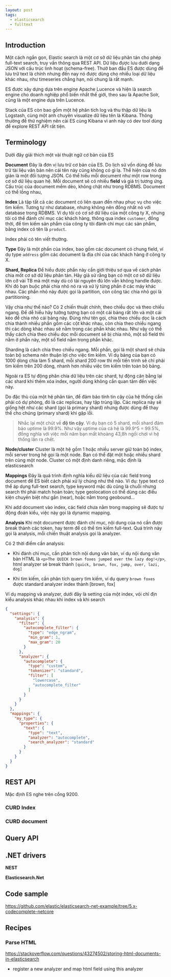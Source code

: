 ```yaml
---
layout: post
tags: 
  - elasticsearch 
  - fulltext
---
```


## Introduction

Một cách ngắn gọn, Elastic search là một cơ sở dữ liệu phân tán cho phép full-text search, truy vấn thông qua REST API. Dữ liệu được lưu dưới dạng JSON với cấu trúc linh hoạt (schema-free). Thưở ban đầu ES được dùng để lưu trữ text là chính nhưng đến nay nó được dùng cho nhiều loại dữ liệu khác nhau, như timeseries chẳng hạn, nói chung là rất mạnh.

ES được xây dựng dựa trên engine Apache Lucence và hiện là search engine cho doanh nghiệp phổ biến nhất thế giới, theo sau là Apache Solr, cũng là một engine dựa trên Lucence.

Stack của ES còn bao gồm một hệ phân tích log và thu thập dữ liệu là Logstash, cùng một anh chuyên visualize dữ liệu tên là Kibana. Thông thường để thử nghiệm nên cài ES cùng Kibana vì anh này có dev tool dùng để explore REST API rất tiện.

## Terminology
Dưới đây giải thích một vài thuật ngữ cơ bản của ES

**Document**
Đây là đơn vị lưu trữ cơ bản của ES. Do lịch sử vốn dùng để lưu trữ tài liệu văn bản nên cái tên này cũng không có gì lạ. Thể hiện của nó đơn giản là một đối tượng JSON. Có thể hiểu mỗi document như một row trong cơ sở dữ liệu quan hệ. Mỗi document sẽ có nhiều **field** và giá trị tương ứng. Cấu trúc của document mềm dẻo, không chặt như trong RDBMS. Document có thể lồng nhau,

**Index**
Là tập tất cả các document có liên quan đến nhau phục vụ cho việc tìm kiếm. Tương tự như database, nhưng không nên đồng nhất nó với database trong RDBMS. Ví dụ tôi có cơ sở dữ liệu của một công ty X, nhưng tôi có thể đánh chỉ mục các khách hàng, thông qua index `customer`, đồng thời, để tìm kiếm sản phẩm của công ty tôi đánh chỉ mục các sản phẩm, bằng index có tên là `product`.

Index phải có tên viết thường.

**Type**
Đây là một phần của index, bao gồm các document có chung field, ví dụ type `address` gồm các document là địa chỉ của các khách hàng ở công ty X.

**Shard, Replica**
Để hiểu được phần này cần giới thiệu sơ qua về cách phân chia mốt cơ sở dữ liệu phân tán. Hãy giả sử rằng bạn có một cơ sở dữ liệu lớn cỡ vài TB mà một máy dù có tài nguyên đủ lớn vẫn không handle được. Khi đó bạn buộc phải chia nhỏ nó ra và xử lý từng phần ở các máy khác nhau. Các phần nhỏ này được gọi là partition, còn công tác chia nhỏ gọi là partitioning.

Vậy chia như thế nào? Có 2 chiến thuật chính, theo chiều dọc và theo chiều ngang. Để dễ hiểu hãy tưởng tượng bạn có một cái bảng rất lớn và một cái kéo để chia nhỏ cái bảng này. Đúng như tên gọi, chia theo chiều dọc là cách chia thành nhiều phần gồm các cột khác nhau, còn chia theo chiều ngang thì các dòng khác nhau sẽ nằm trong các phần khác nhau. Như vậy có thể thấy cách chia theo chiều dọc mỗi document sẽ bị chia nhỏ, một số field thì nằm ở phần này, một số field nằm trong phần khác.

Sharding là cách chia theo chiều ngang. Mỗi phần, gọi là một shard sẽ chứa toàn bộ schema nên thuận lợi cho việc tìm kiếm. Ví dụ bảng của bạn có 1000 dòng chia làm 5 shard, mỗi shard 200 row thì mỗi tiến trình sẽ chỉ phải tìm kiếm trên 200 dòng, nhanh hơn nhiều việc tìm kiếm trên toàn bộ bảng.

Ngoài ra ES tự động phân chia dữ liệu trên các shard, tự động cân bằng lại các shard khi thêm xóa index, người dùng không cần quan tâm đến việc này.

Do đặc thù của một hệ phân tán, để đảm bảo tính tin cậy của hệ thống cần phải có dự phòng, đó là các replicas, hay tập trùng lặp. Các replica này sẽ giống hệt như các shard (gọi là primary shard) nhưng được dùng để thay thế cho chúng (primary shard) khi gặp lỗi.

> Nhắc lại một chút về **độ tin cậy**. Ví dụ bạn có 5 shard, mỗi shard đảm bảo uptime là 99.9%. Như vậy uptime của cả hệ là 99.9^5 = 99.5%, đồng nghĩa với việc mỗi năm bạn mất khoảng 43,8h ngồi chơi vì hệ thống lăn ra chết.

**Node/cluster**
Cluster là một hệ gồm 1 hoặc nhiều server giữ toàn bộ index, mỗi server trong hệ gọi là một node. Bạn có thể đặt một hoặc nhiều shard trên cùng một node. Cluster có một định danh riêng, mặc định là elasticsearch

**Mappings**
Đây là quá trình định nghĩa kiểu dữ liệu của các field trong document để ES biết cách phải xử lý chúng như thế nào. Ví dụ: type text có thể áp dụng full-text search, type keyword mặc dù cũng là chuỗi nhưng search thì phải match hoàn toàn; type geolocation có thể dùng các điều kiện chuyên biệt như gần (near), hoặc nằm trong geobound...

Khi add document vào index, các field chưa nằm trong mapping sẽ được tự động đoán kiểu, việc này gọi là dynamic mapping.

**Analysis**
Khi một document được đánh chỉ mục, nội dung của nó cần được break thành các token, hay term để có thể  tìm kiếm full-text. Quá trình này gọi là analysis, mỗi chiến thuật analysis gọi là analyzer.

Có 2 thời điểm cần analysis:

- Khi đánh chỉ mục, cần phân tích nội dung văn bản, ví dụ nội dung văn bản HTML là `<p>The QUICK brown foxes jumped over the lazy dog!</p>`, html analyzer sẻ break thành `[quick, brown, fox, jump, over, lazi, dog]`

- Khi tìm kiếm, cần phân tích query tìm kiếm, ví dụ query `brown foxes` được standard analyzer index thành [brown, fox]

Ví dụ mapping và analyzer, dưới đây là setting của một index, vói chỉ địn kiểu analysis khác nhau khi index và khi search

```json
{
  "settings": {
    "analysis": {
      "filter": {
        "autocomplete_filter": {
          "type": "edge_ngram",
          "min_gram": 1,
          "max_gram": 20
        }
      },
      "analyzer": {
        "autocomplete": {
          "type": "custom",
          "tokenizer": "standard",
          "filter": [
            "lowercase",
            "autocomplete_filter"
          ]
        }
      }
    }
  },
  "mappings": {
    "my_type": {
      "properties": {
        "text": {
          "type": "text",
          "analyzer": "autocomplete",
          "search_analyzer": "standard"
        }
      }
    }
  }
}
```

## REST API

Mặc định ES nghe trên cổng 9200.


### CURD Index

### CURD document

## Query API

## .NET drivers

**NEST**

**Elasticsearch.Net**

## Code sample
https://github.com/elastic/elasticsearch-net-example/tree/5.x-codecomplete-netcore


## Recipes

### Parse HTML
https://stackoverflow.com/questions/43274502/storing-html-documents-in-elasticsearch

- register a new analyzer and map html field using this analyzer
